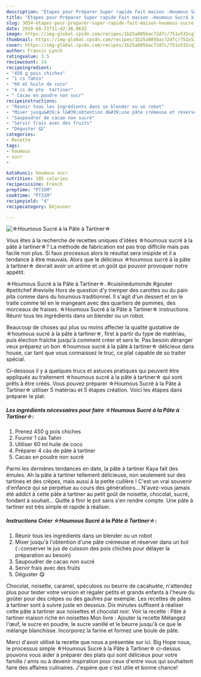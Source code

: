 ```yaml
---
description: "Étapes pour Préparer Super rapide Fait maison ☆Houmous Sucré à la Pâte à Tartiner☆"
title: "Étapes pour Préparer Super rapide Fait maison ☆Houmous Sucré à la Pâte à Tartiner☆"
slug: 3654-etapes-pour-preparer-super-rapide-fait-maison-houmous-sucre-a-la-pate-a-tartiner
date: 2020-08-21T11:42:36.063Z
image: https://img-global.cpcdn.com/recipes/1b25a805bac72d7c/751x532cq70/☆houmous-sucre-a-la-pate-a-tartiner☆-photo-principale-de-la-recette.jpg
thumbnail: https://img-global.cpcdn.com/recipes/1b25a805bac72d7c/751x532cq70/☆houmous-sucre-a-la-pate-a-tartiner☆-photo-principale-de-la-recette.jpg
cover: https://img-global.cpcdn.com/recipes/1b25a805bac72d7c/751x532cq70/☆houmous-sucre-a-la-pate-a-tartiner☆-photo-principale-de-la-recette.jpg
author: Francis Lynch
ratingvalue: 3.5
reviewcount: 14
recipeingredient:
- "450 g pois chiches"
- "1 cs Tahin"
- "60 ml huile de coco"
- "4 cs de pte  tartiner"
- " Cacao en poudre non sucr"
recipeinstructions:
- "Réunir tous les ingrédients dans un blender ou un robot"
- "Mixer jusqu&#39;à l&#39;obtention d&#39;une pâte crémeuse et réserver dans un bol (💡conserver le jus de cuisson des pois chiches pour délayer la préparation au besoin)"
- "Saupoudrer de cacao non sucré"
- "Servir frais avec des fruits"
- "Déguster 😋"
categories:
- Recette
tags:
- houmous
- sucr
- 

katakunci: houmous sucr  
nutrition: 105 calories
recipecuisine: French
preptime: "PT35M"
cooktime: "PT31M"
recipeyield: "4"
recipecategory: Déjeuner

---
```



![☆Houmous Sucré à la Pâte à Tartiner☆](https://img-global.cpcdn.com/recipes/1b25a805bac72d7c/751x532cq70/☆houmous-sucre-a-la-pate-a-tartiner☆-photo-principale-de-la-recette.jpg)

Vous êtes à la recherche de recettes uniques d'idées ☆houmous sucré à la pâte à tartiner☆? La méthode de fabrication est pas trop difficile mais pas facile non plus. Si faux processus alors le résultat sera insipide et il a tendance à être mauvais. Alors que le délicieux ☆houmous sucré à la pâte à tartiner☆ devrait avoir un arôme et un goût qui pouvoir provoquer notre appétit.

☆Houmous Sucré à la Pâte à Tartiner☆. #cuisinedumonde #gouter #petitchef #revisite Hors de question d&#39;y tremper des carottes ou du pain pita comme dans du houmous traditionnel. Il s&#39;agit d&#39;un dessert et on le traite comme tel en le mangeant avec des quartiers de pommes, des morceaux de fraises. ☆Houmous Sucré à la Pâte à Tartiner☆ instructions. Réunir tous les ingrédients dans un blender ou un robot.

Beaucoup de choses qui plus ou moins affecter la qualité gustative de ☆houmous sucré à la pâte à tartiner☆, first à partir du type de matériau, puis élection fraîche jusqu'à comment créer et sers le. Pas besoin déranger veux préparez un bon ☆houmous sucré à la pâte à tartiner☆ délicieux dans house, car tant que vous connaissez le truc, ce plat capable de so traiter spécial.


Ci-dessous il y a quelques trucs et astuces pratiques qui peuvent être appliqués au traitement ☆houmous sucré à la pâte à tartiner☆ qui sont prêts à être créés. Vous pouvez préparer ☆Houmous Sucré à la Pâte à Tartiner☆ utiliser 5 matériau et 5 étapes création. Voici les étapes dans préparer le plat.

<!--inarticleads1-->

##### Les ingrédients nécessaires pour faire ☆Houmous Sucré à la Pâte à Tartiner☆:

1. Prenez 450 g pois chiches
1. Fournir 1 càs Tahin
1. Utiliser 60 ml huile de coco
1. Préparer 4 càs de pâte à tartiner
1.   Cacao en poudre non sucré


Parmi les dernières tendances en date, la pâte à tartiner Kaya fait des émules. Ah la pâte à tartiner tellement délicieuse, non seulement sur des tartines et des crêpes, mais aussi à la petite cuillère ! C&#39;est un vrai souvenir d&#39;enfance qui se perpétue au cours des générations… N&#39;avez-vous jamais été addict à cette pâte à tartiner au petit goût de noisette, chocolat, sucré, fondant à souhait… Quitte à finir le pot sans s&#39;en rendre compte. Une pâte à tartiner est très simple et rapide à réaliser. 

<!--inarticleads2-->

##### Instructions Créer ☆Houmous Sucré à la Pâte à Tartiner☆:

1. Réunir tous les ingrédients dans un blender ou un robot
1. Mixer jusqu&#39;à l&#39;obtention d&#39;une pâte crémeuse et réserver dans un bol (💡conserver le jus de cuisson des pois chiches pour délayer la préparation au besoin)
1. Saupoudrer de cacao non sucré
1. Servir frais avec des fruits
1. Déguster 😋


Chocolat, noisette, caramel, spéculoos ou beurre de cacahuète, n&#39;attendez plus pour tester votre version et régaler petits et grands enfants à l&#39;heure du goûter pour des crêpes ou des gaufres par exemple. Les recettes de pâtes à tartiner sont à suivre juste en dessous. Dix minutes suffisent à réaliser cette pâte à tartiner aux noisettes et chocolat noir. Voir la recette : Pâte à tartiner maison riche en noisettes Mon livre : Ajouter la recette Mélangez l&#39;œuf, le sucre en poudre, le sucre vanillé et le beurre jusqu&#39;à ce que le mélange blanchisse. Incorporez la farine et formez une boule de pâte. 


Merci d'avoir utilisé la recette que nous a présentée sur ici. Big Hope nous, le processus simple ☆Houmous Sucré à la Pâte à Tartiner☆ ci-dessus pouvons vous aider à préparer des plats qui sont délicieux pour votre famille / amis ou à devenir inspiration pour ceux d'entre vous qui souhaitent faire des affaires culinaires. J'espère que c'est utile et bonne chance!
